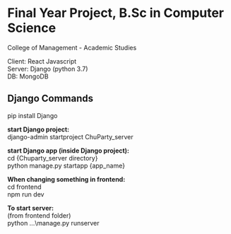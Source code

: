 # Final Year Project, B.Sc in Computer Science
College of Management - Academic Studies

Client: React Javascript <br/>
Server: Django (python 3.7) <br/>
DB: MongoDB 

## Django Commands
pip install Django

**start Django project:** <br/>
    django-admin startproject ChuParty_server

**start Django app (inside Django project):**<br/>
    cd {Chuparty_server directory}<br/>
    python manage.py startapp {app_name}

**When changing something in frontend:**<br/>
    cd frontend<br/>
    npm run dev

**To start server:**<br/>
    (from frontend folder)<br/>
    python .\..\manage.py runserver
